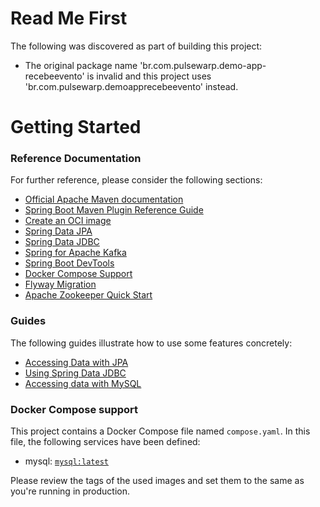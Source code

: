 # Read Me First
The following was discovered as part of building this project:

* The original package name 'br.com.pulsewarp.demo-app-recebeevento' is invalid and this project uses 'br.com.pulsewarp.demoapprecebeevento' instead.

# Getting Started

### Reference Documentation
For further reference, please consider the following sections:

* [Official Apache Maven documentation](https://maven.apache.org/guides/index.html)
* [Spring Boot Maven Plugin Reference Guide](https://docs.spring.io/spring-boot/docs/3.1.9/maven-plugin/reference/html/)
* [Create an OCI image](https://docs.spring.io/spring-boot/docs/3.1.9/maven-plugin/reference/html/#build-image)
* [Spring Data JPA](https://docs.spring.io/spring-boot/docs/3.1.9/reference/htmlsingle/index.html#data.sql.jpa-and-spring-data)
* [Spring Data JDBC](https://docs.spring.io/spring-boot/docs/3.1.9/reference/htmlsingle/index.html#data.sql.jdbc)
* [Spring for Apache Kafka](https://docs.spring.io/spring-boot/docs/3.1.9/reference/htmlsingle/index.html#messaging.kafka)
* [Spring Boot DevTools](https://docs.spring.io/spring-boot/docs/3.1.9/reference/htmlsingle/index.html#using.devtools)
* [Docker Compose Support](https://docs.spring.io/spring-boot/docs/3.1.9/reference/htmlsingle/index.html#features.docker-compose)
* [Flyway Migration](https://docs.spring.io/spring-boot/docs/3.1.9/reference/htmlsingle/index.html#howto.data-initialization.migration-tool.flyway)
* [Apache Zookeeper Quick Start](https://docs.spring.io/spring-cloud-zookeeper/docs/current/reference/html/#distributed-configuration-usage)

### Guides
The following guides illustrate how to use some features concretely:

* [Accessing Data with JPA](https://spring.io/guides/gs/accessing-data-jpa/)
* [Using Spring Data JDBC](https://github.com/spring-projects/spring-data-examples/tree/master/jdbc/basics)
* [Accessing data with MySQL](https://spring.io/guides/gs/accessing-data-mysql/)

### Docker Compose support
This project contains a Docker Compose file named `compose.yaml`.
In this file, the following services have been defined:

* mysql: [`mysql:latest`](https://hub.docker.com/_/mysql)

Please review the tags of the used images and set them to the same as you're running in production.


